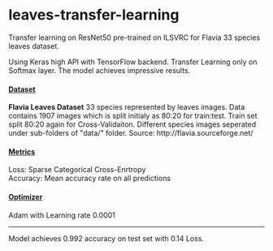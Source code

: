 # leaves-transfer-learning
Transfer learning on ResNet50 pre-trained on ILSVRC for Flavia 33 species leaves dataset.

<p>
Using Keras high API with
TensorFlow backend. Transfer Learning only on Softmax layer. 
The model achieves impressive results.
</p>


<u><h4>Dataset</h4></u>
<p>
<b>Flavia Leaves Dataset</b>
33 species represented by leaves images.
Data contains 1907 images which is split initialy
as 80:20 for train:test.
Train set split 80:20 again for
Cross-Validaiton.
Different species images seperated under sub-folders of "data/"
folder.
Source: http://flavia.sourceforge.net/
</p>


<u><h4>Metrics</h4></u>
<p>
Loss: 
Sparse Categorical Cross-Enrtropy<br>
Accuracy: 
Mean accuracy rate on all predictions
<br>
  </p>
<u><h4>Optimizer</h4></u>
<p>Adam with Learning rate 0.0001</p>

<hr>
Model achieves 0.992 accuracy on test set with 0.14 Loss.








